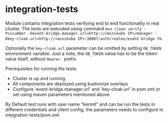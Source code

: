 # integration-tests

Module contains integration tests verifying end to end functionality in real cluster. The tests are executed using command `mvn clean verify -Pcucumber -Devent-bridge.manager.url=http://<minikube IP>/manager -Dkey-cloak.url=http://<minikube IP>:30007/auth/realms/event-bridge-fm`.

Optionally the `key-cloak.url` parameter can be omitted by setting `OB_TOKEN` environment variable. Just a note, the `OB_TOKEN` value has to be the token value itself, without `Bearer ` prefix.  

Prerequisites for running the tests:
- Cluster is up and running
- All components are deployed using kustomize overlays
- Configure 'event-bridge.manager.url' and 'key-cloak.url' in pom.xml or set using maven parameters mentioned above
 
 By Default test runs with user name "kermit" and can be run the tests in different credentials and client config, the parameters needs to configure in integration-tests/pom.xml
  
    
